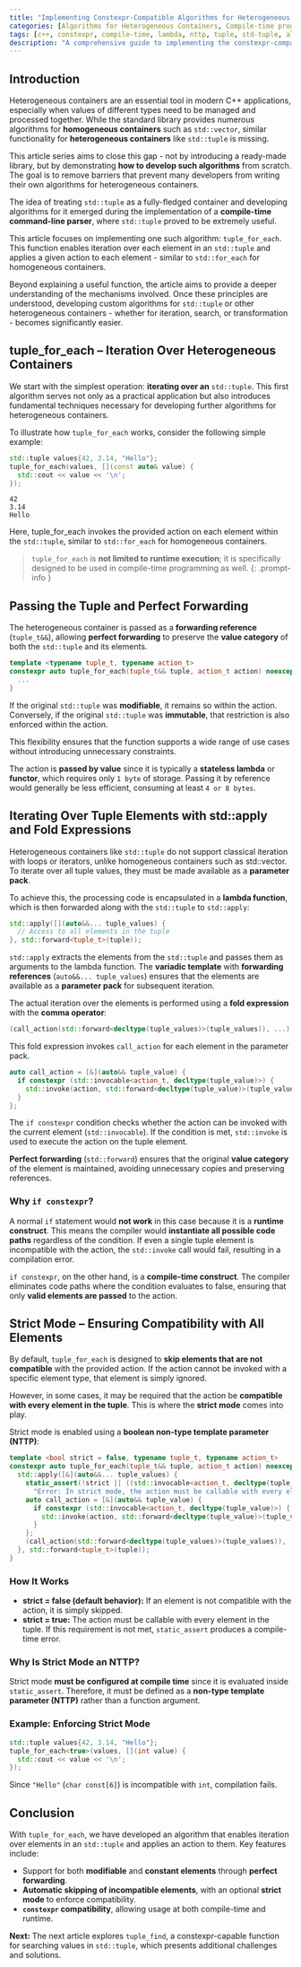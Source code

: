 ```yaml
---
title: "Implementing Constexpr-Compatible Algorithms for Heterogeneous Containers – Part 1: 'tuple_for_each'"
categories: [Algorithms for Heterogeneous Containers, Compile-time programming]
tags: [c++, constexpr, compile-time, lambda, nttp, tuple, std-tuple, algorithms, heterogeneous-containers, tuple-for-each, std-apply, perfect-forwarding, fold-expressions, parameter-pack, variadic-template, forwarding-reference, comma-operator, if-constexpr, std-invoke, value-category, static_assert]
description: "A comprehensive guide to implementing the constexpr-compatible algorithm 'tuple_for_each' for heterogeneous containers using modern C++."
---
```


## Introduction

Heterogeneous containers are an essential tool in modern C++ applications, especially when values of different types need to be managed and processed together. While the standard library provides numerous algorithms for **homogeneous containers** such as `std::vector`, similar functionality for **heterogeneous containers** like `std::tuple` is missing.

This article series aims to close this gap - not by introducing a ready-made library, but by demonstrating **how to develop such algorithms** from scratch. The goal is to remove barriers that prevent many developers from writing their own algorithms for heterogeneous containers.

The idea of treating `std::tuple` as a fully-fledged container and developing algorithms for it emerged during the implementation of a **compile-time command-line parser**, where `std::tuple` proved to be extremely useful.

This article focuses on implementing one such algorithm: `tuple_for_each`. This function enables iteration over each element in an `std::tuple` and applies a given action to each element - similar to `std::for_each` for homogeneous containers.

Beyond explaining a useful function, the article aims to provide a deeper understanding of the mechanisms involved. Once these principles are understood, developing custom algorithms for `std::tuple` or other heterogeneous containers - whether for iteration, search, or transformation - becomes significantly easier.

## tuple_for_each – Iteration Over Heterogeneous Containers

We start with the simplest operation: **iterating over an** `std::tuple`. This first algorithm serves not only as a practical application but also introduces fundamental techniques necessary for developing further algorithms for heterogeneous containers.

To illustrate how `tuple_for_each` works, consider the following simple example:

```c++
std::tuple values{42, 3.14, "Hello"};
tuple_for_each(values, [](const auto& value) {
  std::cout << value << '\n';
});
```

```
42
3.14
Hello
```

Here, tuple_for_each invokes the provided action on each element within the `std::tuple`, similar to `std::for_each` for homogeneous containers.

> `tuple_for_each` is **not limited to runtime execution**; it is specifically designed to be used in compile-time programming as well.
  {: .prompt-info }

## Passing the Tuple and Perfect Forwarding

The heterogeneous container is passed as a **forwarding reference** (`tuple_t&&`), allowing **perfect forwarding** to preserve the **value category** of both the `std::tuple` and its elements.

```c++
template <typename tuple_t, typename action_t>
constexpr auto tuple_for_each(tuple_t&& tuple, action_t action) noexcept {
  ...
}
```

If the original `std::tuple` was **modifiable**, it remains so within the action. Conversely, if the original `std::tuple` was **immutable**, that restriction is also enforced within the action.

This flexibility ensures that the function supports a wide range of use cases without introducing unnecessary constraints.

The action is **passed by value** since it is typically a **stateless lambda** or **functor**, which requires only `1 byte` of storage. Passing it by reference would generally be less efficient, consuming at least `4 or 8 bytes`.

## Iterating Over Tuple Elements with std::apply and Fold Expressions

Heterogeneous containers like `std::tuple` do not support classical iteration with loops or iterators, unlike homogeneous containers such as std::vector. To iterate over all tuple values, they must be made available as a **parameter pack**.

To achieve this, the processing code is encapsulated in a **lambda function**, which is then forwarded along with the `std::tuple` to `std::apply`:

```c++
std::apply([](auto&&... tuple_values) {
  // Access to all elements in the tuple
}, std::forward<tuple_t>(tuple));
```

`std::apply` extracts the elements from the `std::tuple` and passes them as arguments to the lambda function. The **variadic template** with **forwarding references** (`auto&&... tuple_values`) ensures that the elements are available as a **parameter pack** for subsequent iteration.

The actual iteration over the elements is performed using a **fold expression** with the **comma operator**:

```c++
(call_action(std::forward<decltype(tuple_values)>(tuple_values)), ...);
```

This fold expression invokes `call_action` for each element in the parameter pack.

```c++
auto call_action = [&](auto&& tuple_value) {
  if constexpr (std::invocable<action_t, decltype(tuple_value)>) {
    std::invoke(action, std::forward<decltype(tuple_value)>(tuple_value));
  }
};
```

The `if constexpr` condition checks whether the action can be invoked with the current element (`std::invocable`). If the condition is met, `std::invoke` is used to execute the action on the tuple element.

**Perfect forwarding** (`std::forward`) ensures that the original **value category** of the element is maintained, avoiding unnecessary copies and preserving references.

### Why `if constexpr`?

A normal `if` statement would **not work** in this case because it is a **runtime construct**. This means the compiler would **instantiate all possible code paths** regardless of the condition. If even a single tuple element is incompatible with the action, the `std::invoke` call would fail, resulting in a compilation error.

`if constexpr`, on the other hand, is a **compile-time construct**. The compiler eliminates code paths where the condition evaluates to false, ensuring that only **valid elements are passed** to the action.

## Strict Mode – Ensuring Compatibility with All Elements

By default, `tuple_for_each` is designed to **skip elements that are not compatible** with the provided action. If the action cannot be invoked with a specific element type, that element is simply ignored.

However, in some cases, it may be required that the action be **compatible with every element in the tuple**. This is where the **strict mode** comes into play.

Strict mode is enabled using a **boolean non-type template parameter (NTTP)**:

```c++
template <bool strict = false, typename tuple_t, typename action_t>
constexpr auto tuple_for_each(tuple_t&& tuple, action_t action) noexcept {
  std::apply([&](auto&&... tuple_values) {
    static_assert(!strict || ((std::invocable<action_t, decltype(tuple_values)>) && ...),
      "Error: In strict mode, the action must be callable with every element in the tuple.");
    auto call_action = [&](auto&& tuple_value) {
      if constexpr (std::invocable<action_t, decltype(tuple_value)>) {
        std::invoke(action, std::forward<decltype(tuple_value)>(tuple_value));
      } 
    };
    (call_action(std::forward<decltype(tuple_values)>(tuple_values)), ...);    
  }, std::forward<tuple_t>(tuple));
}
```

### How It Works

* **strict = false (default behavior):** If an element is not compatible with the action, it is simply skipped. 
* **strict = true:** The action must be callable with every element in the tuple. If this requirement is not met, `static_assert` produces a compile-time error. 

### Why Is Strict Mode an NTTP?

Strict mode **must be configured at compile time** since it is evaluated inside `static_assert`. Therefore, it must be defined as a **non-type template parameter (NTTP)** rather than a function argument.

### Example: Enforcing Strict Mode

```c++
std::tuple values{42, 3.14, "Hello"};
tuple_for_each<true>(values, [](int value) {
  std::cout << value << '\n';
});
```

Since `"Hello"` (`char const[6]`) is incompatible with `int`, compilation fails.

## Conclusion

With `tuple_for_each`, we have developed an algorithm that enables iteration over elements in an `std::tuple` and applies an action to them. Key features include:

* Support for both **modifiable** and **constant elements** through **perfect forwarding**. 
* **Automatic skipping of incompatible elements**, with an optional **strict mode** to enforce compatibility. 
* **`constexpr` compatibility**, allowing usage at both compile-time and runtime. 

**Next:** The next article explores `tuple_find`, a constexpr-capable function for searching values in `std::tuple`, which presents additional challenges and solutions.








